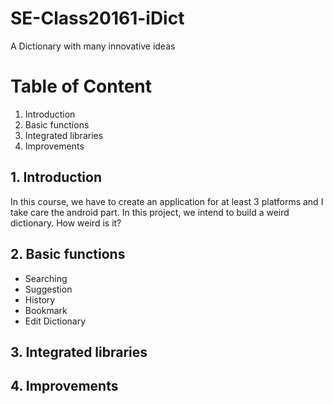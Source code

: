 # SE-Class20161-iDict
A Dictionary with many innovative ideas

# Table of Content
1. Introduction
2. Basic functions
3. Integrated libraries
4. Improvements  
  
## 1. Introduction  
In this course, we have to create an application for at least 3 platforms and I take care the android part. In this project, we intend to build a weird dictionary. How weird is it?  

## 2. Basic functions  
- Searching
- Suggestion
- History
- Bookmark
- Edit Dictionary

## 3. Integrated libraries

## 4. Improvements

